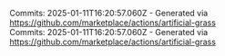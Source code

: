Commits: 2025-01-11T16:20:57.060Z - Generated via https://github.com/marketplace/actions/artificial-grass
<br>
Commits: 2025-01-11T16:20:57.060Z - Generated via https://github.com/marketplace/actions/artificial-grass
<br>
